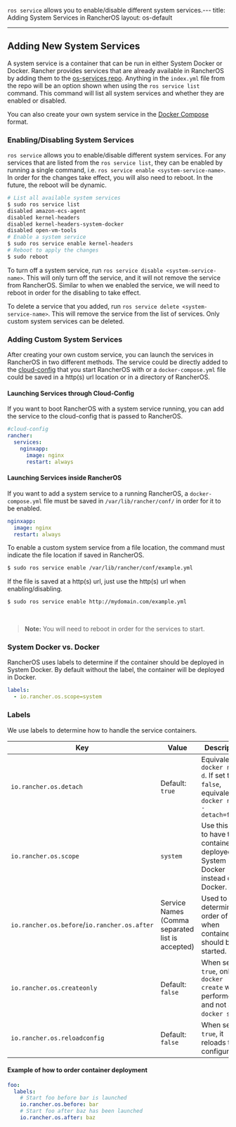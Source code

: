 `ros service` allows you to enable/disable different system services.---
title: Adding System Services in RancherOS
layout: os-default

---

## Adding New System Services

A system service is a container that can be run in either System Docker or Docker. Rancher provides services that are already available in RancherOS by adding them to the [os-services repo](https://github.com/rancher/os-services). Anything in the `index.yml` file from the repo will be an option shown when using the `ros service list` command. This command will list all system services and whether they are enabled or disabled.

You can also create your own system service in the [Docker Compose](https://docs.docker.com/compose/) format. 

### Enabling/Disabling System Services

`ros service` allows you to enable/disable different system services. For any services that are listed from the `ros service list`, they can be enabled by running a single command, i.e. `ros service enable <system-service-name>`. In order for the changes take effect, you will also need to reboot. In the future, the reboot will be dynamic.

```bash
# List all available system services
$ sudo ros service list
disabled amazon-ecs-agent
disabled kernel-headers
disabled kernel-headers-system-docker
disabled open-vm-tools
# Enable a system service
$ sudo ros service enable kernel-headers
# Reboot to apply the changes
$ sudo reboot
```

To turn off a system service, run `ros service disable <system-service-name>`. This will only turn off the service, and it will not remove the service from RancherOS. Similar to when we enabled the service, we will need to reboot in order for the disabling to take effect.

To delete a service that you added, run `ros service delete <system-service-name>`. This will remove the service from the list of services. Only custom system services can be deleted.

### Adding Custom System Services

After creating your own custom service, you can launch the services in RancherOS in two different methods. The service could be directly added to the [cloud-config]({{site.baseurl}}/os/cloud-config/) that you start RancherOS with or a `docker-compose.yml` file could be saved in a http(s) url location or in a directory of RancherOS. 

#### Launching Services through Cloud-Config

If you want to boot RancherOS with a system service running, you can add the service to the cloud-config that is passed to RancherOS.

```yaml
#cloud-config
rancher:
  services: 
    nginxapp:
      image: nginx
      restart: always
```      

#### Launching Services inside RancherOS 

If you want to add a system service to a running RancherOS, a `docker-compose.yml` file must be saved in `/var/lib/rancher/conf/` in order for it to be enabled. 

```yaml
nginxapp:
  image: nginx
  restart: always
```     

To enable a custom system service from a file location, the command must indicate the file location if saved in RancherOS.

```bash
$ sudo ros service enable /var/lib/rancher/conf/example.yml
```

If the file is saved at a http(s) url, just use the http(s) url when enabling/disabling.

```bash
$ sudo ros service enable http://mydomain.com/example.yml
```

<br>

> **Note:** You will need to reboot in order for the services to start.

### System Docker vs. Docker

RancherOS uses labels to determine if the container should be deployed in System Docker. By default without the label, the container will be deployed in Docker.

```yaml
labels:
  - io.rancher.os.scope=system
```

### Labels

We use labels to determine how to handle the service containers.

Key | Value |Description
----|-----|---
`io.rancher.os.detach` | Default: `true` | Equivalent of `docker run -d`. If set to `false`, equivalent of `docker run --detach=false`
`io.rancher.os.scope` | `system` | Use this label to have the container deployed in System Docker instead of Docker.
`io.rancher.os.before`/`io.rancher.os.after` | Service Names (Comma separated list is accepted) | Used to determine order of when containers should be started. 
`io.rancher.os.createonly` | Default: `false` | When set to `true`, only a `docker create` will be performed and not a `docker start`.
`io.rancher.os.reloadconfig` | Default: `false`| When set to `true`, it reloads the configuration. 


#### Example of how to order container deployment

```yaml
foo:
  labels:
    # Start foo before bar is launched
    io.rancher.os.before: bar
    # Start foo after baz has been launched
    io.rancher.os.after: baz 
```

